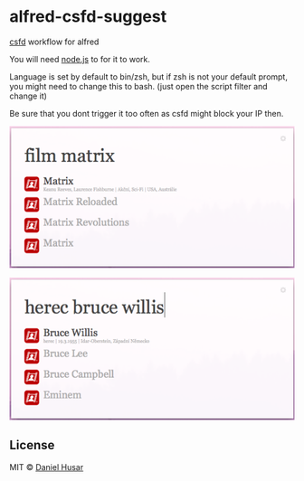 alfred-csfd-suggest
===================

[csfd](csfd.cz) workflow for alfred

You will need [node.js](http://nodejs.org/) to for it to work.

Language is set by default to bin/zsh, but if zsh is not your default prompt, you might need to change this to bash. (just open the script filter and change it)

Be sure that you dont trigger it too often as csfd might block your IP then.


![movie](movie-screen.png)

![actor](actor-screen.png)


## License

MIT © [Daniel Husar](https://github.com/danielhusar)